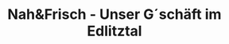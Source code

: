 ---
title: "Nah&Frisch - Unser G´schäft im Edlitztal"
url: /edlitz/nahundfrisch-unser-g-schaeft-im-edlitztal/
shop: Lebensmittel
---